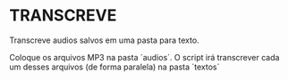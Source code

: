# TRANSCREVE
Transcreve audios salvos em uma pasta para texto.

Coloque os arquivos MP3 na pasta ´audios´.
O script irá transcrever cada um desses arquivos (de forma paralela) na pasta ´textos´


